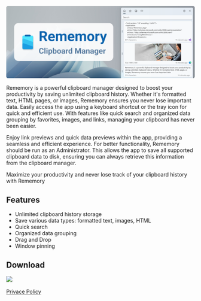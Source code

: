 <p align="center">
  <img alt="Header image" src="./.github/header.png" />
</p>

Rememory is a powerful clipboard manager designed to boost your productivity by saving unlimited clipboard history. Whether it's formatted text, HTML pages, or images, Rememory ensures you never lose important data. Easily access the app using a keyboard shortcut or the tray icon for quick and efficient use. With features like quick search and organized data grouping by favorites, images, and links, managing your clipboard has never been easier.

Enjoy link previews and quick data previews within the app, providing a seamless and efficient experience. For better functionality, Rememory should be run as an Administrator. This allows the app to save all supported clipboard data to disk, ensuring you can always retrieve this information from the clipboard manager.

Maximize your productivity and never lose track of your clipboard history with Rememory

## Features

- Unlimited clipboard history storage
- Save various data types: formatted text, images, HTML
- Quick search
- Organized data grouping
- Drag and Drop
- Window pinning

## Download

<a href="https://apps.microsoft.com/detail/9nkgmcqgvpl1?mode=full">
	<img src="https://get.microsoft.com/images/en-us%20dark.svg" width="200"/>
</a>

[Privace Policy](./PRIVACY.md)
